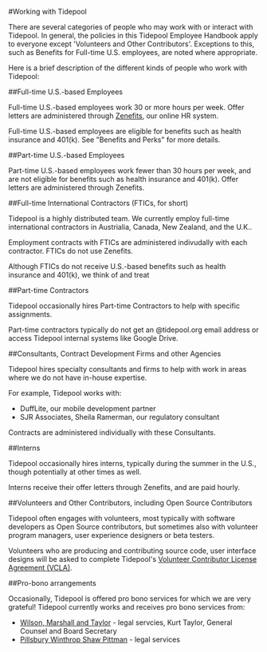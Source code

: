 #Working with Tidepool

There are several categories of people who may work with or interact with Tidepool. In general, the policies in this Tidepool Employee Handbook apply to everyone except 'Volunteers and Other Contributors'. Exceptions to this, such as Benefits for Full-time U.S. employees, are noted where appropriate.

Here is a brief description of the different kinds of people who work with Tidepool:

##Full-time U.S.-based Employees

Full-time U.S.-based employees work 30 or more hours per week. Offer letters are administered through [Zenefits](https://zenefits.com), our online HR system.

Full-time U.S.-based employees are eligible for benefits such as health insurance and 401(k). See "Benefits and Perks" for more details.

##Part-time U.S.-based Employees

Part-time U.S.-based employees work fewer than 30 hours per week, and are not eligible for benefits such as health insurance and 401(k). Offer letters are administered through Zenefits.

##Full-time International Contractors (FTICs, for short)

Tidepool is a highly distributed team. We currently employ full-time international contractors in Austrialia, Canada, New Zealand, and the U.K..

Employment contracts with FTICs are administered indivudally with each contractor. FTICs do not use Zenefits.

Although FTICs do not receive U.S.-based benefits such as health insurance and 401(k), we think of and treat 

##Part-time Contractors

Tidepool occasionally hires Part-time Contractors to help with specific assignments.

Part-time contractors typically do not get an @tidepool.org email address or access Tidepool internal systems like Google Drive.

##Consultants, Contract Development Firms and other Agencies

Tidepool hires specialty consultants and firms to help with work in areas where we do not have in-house expertise.

For example, Tidepool works with:
* DuffLite, our mobile development partner
* SJR Associates, Sheila Ramerman, our regulatory consultant

Contracts are administered individually with these Consultants. 

##Interns

Tidepool occasionally hires interns, typically during the summer in the U.S., though potentially at other times as well.

Interns receive their offer letters through Zenefits, and are paid hourly.

##Volunteers and Other Contributors, including Open Source Contributors

Tidepool often engages with volunteers, most typically with software developers as Open Source contributors, but sometimes also with volunteer program managers, user experience designers or beta testers.

Volunteers who are producing and contributing source code, user interface designs will be asked to complete Tidepool's [Volunteer Contributor License Agreement (VCLA)](http://developer.tidepool.io/contributors/).

##Pro-bono arrangements

Occasionally, Tidepool is offered pro bono services for which we are very grateful! Tidepool currently works and receives pro bono services from:
* [Wilson, Marshall and Taylor](http://wmtlaw.com/) - legal servcies, Kurt Taylor, General Counsel and Board Secretary
* [Pillsbury Winthrop Shaw Pittman](https://www.pillsburylaw.com/en/) - legal services



